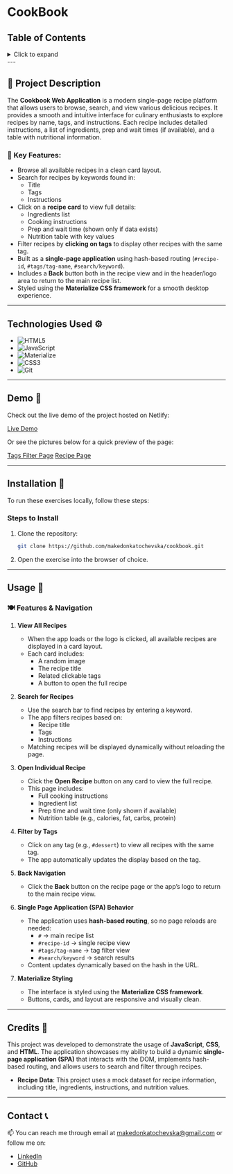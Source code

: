 # CookBook

## Table of Contents

<details>
  <summary>Click to expand</summary>
  - 📜 Project Description <br>
  - ⚙️ Technologies Used <br>
  - 🎥 Demo <br>
  - 🔨 Installation <br>
  - 🚀 Usage <br>
  - 📝 Credits <br>
  - 📞 Contact <br>
</details>
---

## 📜 Project Description

The **Cookbook Web Application** is a modern single-page recipe platform that allows users to browse, search, and view various delicious recipes. It provides a smooth and intuitive interface for culinary enthusiasts to explore recipes by name, tags, and instructions. Each recipe includes detailed instructions, a list of ingredients, prep and wait times (if available), and a table with nutritional information.

### 🔑 Key Features:

- Browse all available recipes in a clean card layout.
- Search for recipes by keywords found in:
  - Title
  - Tags
  - Instructions
- Click on a **recipe card** to view full details:
  - Ingredients list
  - Cooking instructions
  - Prep and wait time (shown only if data exists)
  - Nutrition table with key values
- Filter recipes by **clicking on tags** to display other recipes with the same tag.
- Built as a **single-page application** using hash-based routing (`#recipe-id`, `#tags/tag-name`, `#search/keyword`).
- Includes a **Back** button both in the recipe view and in the header/logo area to return to the main recipe list.
- Styled using the **Materialize CSS framework** for a smooth desktop experience.

---

## Technologies Used ⚙️

- ![HTML5](https://img.shields.io/badge/HTML5-E34F26?style=flat-square&logo=html5&logoColor=white)
- ![JavaScript](https://img.shields.io/badge/JavaScript-F7DF1E?style=flat-square&logo=javascript&logoColor=black)
- ![Materialize](https://img.shields.io/badge/Materialize-C2185B?style=flat-square&logo=google&logoColor=white)
- ![CSS3](https://img.shields.io/badge/CSS3-1572B6?style=flat-square&logo=css3&logoColor=white)
- ![Git](https://img.shields.io/badge/Git-F05032?style=flat-square&logo=git&logoColor=white)

---

## Demo 🎥

Check out the live demo of the project hosted on Netlify:

<a href="https://cookbook-js-makedonkatochevska.netlify.app/" target="_blank">Live Demo</a>

Or see the pictures below for a quick preview of the page:

<a href="https://i.imghippo.com/files/SZj2858Xj.png" target="_blank">Tags Filter Page</a>
<a href="https://i.imghippo.com/files/dFNe4383nOg.png" target="_blank">Recipe Page</a>

---

## Installation 🔨

To run these exercises locally, follow these steps:

### Steps to Install

1. Clone the repository:

   ```bash
   git clone https://github.com/makedonkatochevska/cookbook.git

   ```

2. Open the exercise into the browser of choice.

---

## Usage 🚀

### 🍽 Features & Navigation

1. **View All Recipes**

   - When the app loads or the logo is clicked, all available recipes are displayed in a card layout.
   - Each card includes:
     - A random image
     - The recipe title
     - Related clickable tags
     - A button to open the full recipe

2. **Search for Recipes**

   - Use the search bar to find recipes by entering a keyword.
   - The app filters recipes based on:
     - Recipe title
     - Tags
     - Instructions
   - Matching recipes will be displayed dynamically without reloading the page.

3. **Open Individual Recipe**

   - Click the **Open Recipe** button on any card to view the full recipe.
   - This page includes:
     - Full cooking instructions
     - Ingredient list
     - Prep time and wait time (only shown if available)
     - Nutrition table (e.g., calories, fat, carbs, protein)

4. **Filter by Tags**

   - Click on any tag (e.g., `#dessert`) to view all recipes with the same tag.
   - The app automatically updates the display based on the tag.

5. **Back Navigation**

   - Click the **Back** button on the recipe page or the app’s logo to return to the main recipe view.

6. **Single Page Application (SPA) Behavior**

   - The application uses **hash-based routing**, so no page reloads are needed:
     - `#` → main recipe list
     - `#recipe-id` → single recipe view
     - `#tags/tag-name` → tag filter view
     - `#search/keyword` → search results
   - Content updates dynamically based on the hash in the URL.

7. **Materialize Styling**

   - The interface is styled using the **Materialize CSS framework**.
   - Buttons, cards, and layout are responsive and visually clean.

---

## Credits 📝

This project was developed to demonstrate the usage of **JavaScript**, **CSS**, and **HTML**. The application showcases my ability to build a dynamic **single-page application (SPA)** that interacts with the DOM, implements hash-based routing, and allows users to search and filter through recipes.

- **Recipe Data**: This project uses a mock dataset for recipe information, including title, ingredients, instructions, and nutrition values.

---

## Contact 📞

📫 You can reach me through email at [makedonkatochevska@gmail.com](mailto:makedonkatochevska@gmail.com) or follow me on:

- [LinkedIn](https://www.linkedin.com/in/makedonka-tochevska)
- [GitHub](https://github.com/makedonkatochevska)
